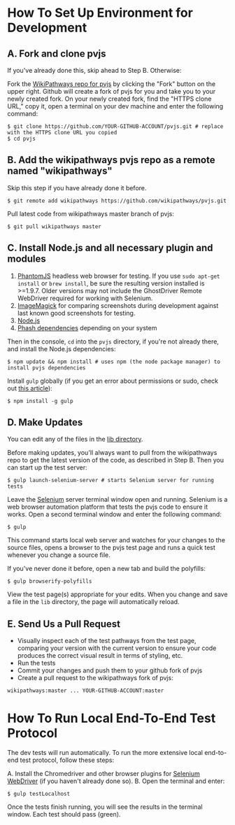 # How To Set Up Environment for Development

## A. Fork and clone pvjs

If you've already done this, skip ahead to Step B. Otherwise:

Fork the [WikiPathways repo for pvjs](https://github.com/wikipathways/pvjs/fork) by clicking the "Fork" button on the upper right. Github will create a fork of pvjs for you and take you to your newly created fork. On your newly created fork, find the "HTTPS clone URL," copy it, open a terminal on your dev machine and enter the following command:

```
$ git clone https://github.com/YOUR-GITHUB-ACCOUNT/pvjs.git # replace with the HTTPS clone URL you copied
$ cd pvjs
```

## B. Add the wikipathways pvjs repo as a remote named "wikipathways"

Skip this step if you have already done it before.

```
$ git remote add wikipathways https://github.com/wikipathways/pvjs.git
```

Pull latest code from wikipathways master branch of pvjs:

```
$ git pull wikipathways master
```

## C. Install Node.js and all necessary plugin and modules

1. [PhantomJS](http://phantomjs.org/) headless web browser for testing. If you use ```sudo apt-get install``` or ```brew install```, be sure the resulting version installed is >=1.9.7. Older versions may not include the GhostDriver Remote WebDriver required for working with Selenium.
2. [ImageMagick](http://www.imagemagick.org/) for comparing screenshots during development against last known good screenshots for testing.
3. [Node.js](http://nodejs.org/download/)
4. [Phash dependencies](https://github.com/aaronm67/node-phash) depending on your system

Then in the console, `cd` into the `pvjs` directory, if you're not already there, and install the Node.js dependencies:

```
$ npm update && npm install # uses npm (the node package manager) to install pvjs dependencies
```

Install `gulp` globally (if you get an error about permissions or sudo, check out [this article](http://competa.com/blog/2014/12/how-to-run-npm-without-sudo/)):

```
$ npm install -g gulp
```

## D. Make Updates

You can edit any of the files in the [lib directory](https://github.com/wikipathways/pvjs/tree/master/lib).

Before making updates, you'll always want to pull from the wikipathways repo to get the latest version of the code, as described in Step B. Then you can start up the test server:

```
$ gulp launch-selenium-server # starts Selenium server for running tests
```

Leave the [Selenium](http://docs.seleniumhq.org/) server terminal window open and running. Selenium is a web browser automation platform that tests the pvjs code to ensure it works. Open a second terminal window and enter the following command:

```
$ gulp
```
This command starts local web server and watches for your changes to the source files, opens a browser to the pvjs test page and runs a quick test whenever you change a source file.

If you've never done it before, open a new tab and build the polyfills:

```
$ gulp browserify-polyfills
```

View the test page(s) appropriate for your edits. When you change and save a file in the `lib` directory, the page will automatically reload.

## E. Send Us a Pull Request

* Visually inspect each of the test pathways from the test page, comparing your version with the current version to ensure your code produces the correct visual result in terms of styling, etc.
* Run the tests
* Commit your changes and push them to your github fork of pvjs
* Create a pull request to the wikipathways fork of pvjs:
```
wikipathways:master ... YOUR-GITHUB-ACCOUNT:master
```

# How To Run Local End-To-End Test Protocol

The dev tests will run automatically. To run the more extensive local end-to-end test protocol, follow these steps:

A. Install the Chromedriver and other browser plugins for [Selenium WebDriver](http://docs.seleniumhq.org/projects/webdriver/) (if you haven't already done so).
B. Open the terminal and enter:

```
$ gulp testLocalhost
```

Once the tests finish running, you will see the results in the terminal window. Each test should pass (green).
